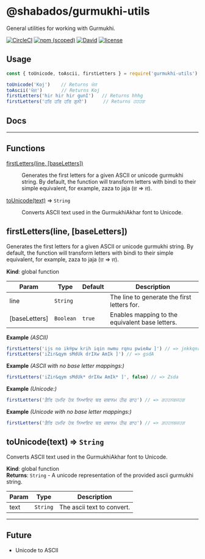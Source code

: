 <!-- Do not modify README.md, instead modify README.hbs -->

# @shabados/gurmukhi-utils

General utilities for working with Gurmukhi.

[![CircleCI](https://img.shields.io/circleci/project/github/ShabadOS/gurmukhi-utils.svg?style=for-the-badge)](https://circleci.com/gh/ShabadOS/gurmukhi-utils)
[![npm (scoped)](https://img.shields.io/npm/v/@shabados/gurmukhi-utils.svg?style=for-the-badge)](https://www.npmjs.com/package/@shabados/gurmukhi-utils)
[![David](https://img.shields.io/david/ShabadOS/gurmukhi-utils.svg?style=for-the-badge)](<>)
[![license](https://img.shields.io/github/license/ShabadOS/gurmukhi-utils.svg?style=for-the-badge)](<>)

## Usage

```javascript
const { toUnicode, toAscii, firstLetters } = require('gurmukhi-utils')

toUnicode('Koj')    // Returns ਖੋਜ
toAscii('ਖੋਜ')       // Returns Koj
firstLetters('hir hir hir gunI')   // Returns hhhg
firstLetters('ਹਰਿ ਹਰਿ ਹਰਿ ਗੁਨੀ')      // Returns ਹਹਹਗ
```

## Docs

* * *

## Functions

<dl>
<dt><a href="#firstLetters">firstLetters(line, [baseLetters])</a></dt>
<dd><p>Generates the first letters for a given ASCII or unicode gurmukhi string.
By default, the function will transform letters with bindi to their simple equivalent,
for example, zaza to jaja (ਜ਼ =&gt; ਜ).</p>
</dd>
<dt><a href="#toUnicode">toUnicode(text)</a> ⇒ <code>String</code></dt>
<dd><p>Converts ASCII text used in the GurmukhiAkhar font to Unicode.</p>
</dd>
</dl>

<a name="firstLetters"></a>

## firstLetters(line, [baseLetters])
Generates the first letters for a given ASCII or unicode gurmukhi string.By default, the function will transform letters with bindi to their simple equivalent,for example, zaza to jaja (ਜ਼ => ਜ).

**Kind**: global function  

| Param | Type | Default | Description |
| --- | --- | --- | --- |
| line | <code>String</code> |  | The line to generate the first letters for. |
| [baseLetters] | <code>Boolean</code> | <code>true</code> | Enables mapping to the equivalent base letters. |

**Example** *(ASCII)*  
```js
firstLetters('ijs no ik®pw krih iqin nwmu rqnu pwieAw ]') // => jnkkqnrp
firstLetters('iZir&qym sMdUk drIXw AmIk ]') // => gsdA
```
**Example** *(ASCII with no base letter mappings:)*  
```js
firstLetters('iZir&qym sMdUk* drIXw AmIk* ]', false) // => Zsda
```
**Example** *(Unicode:)*  
```js
firstLetters('ਗ਼ੈਰਿ ਹਮਦਿ ਹੱਕ ਨਿਆਇਦ ਬਰ ਜ਼ਬਾਨਮ ਹੀਚ ਗਾਹ') // => ਗਹਹਨਬਜਹਗ
```
**Example** *(Unicode with no base letter mappings:)*  
```js
firstLetters('ਗ਼ੈਰਿ ਹਮਦਿ ਹੱਕ ਨਿਆਇਦ ਬਰ ਜ਼ਬਾਨਮ ਹੀਚ ਗਾਹ') // => ਗ਼ਹਹਨਬਜ਼ਹਗ
```
<a name="toUnicode"></a>

## toUnicode(text) ⇒ <code>String</code>
Converts ASCII text used in the GurmukhiAkhar font to Unicode.

**Kind**: global function  
**Returns**: <code>String</code> - A unicode representation of the provided ascii gurmukhi string.  

| Param | Type | Description |
| --- | --- | --- |
| text | <code>String</code> | The ascii text to convert. |


* * *

## Future

-   Unicode to ASCII
